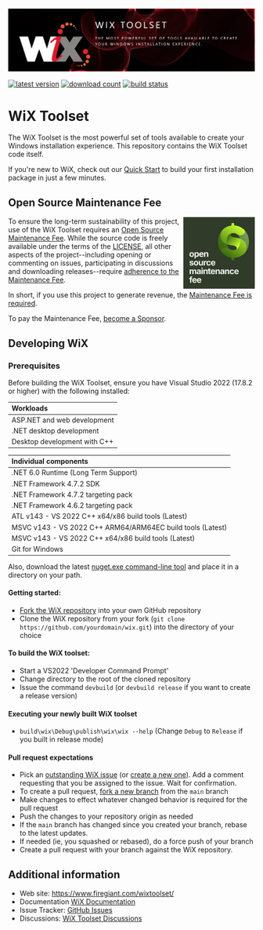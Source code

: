 ![The WiX Toolset Logo](https://github.com/wixtoolset/.github/raw/master/profile/images/readme-header.png)

[![latest version](https://img.shields.io/nuget/vpre/wix)](https://www.nuget.org/packages/wix)
[![download count](https://img.shields.io/nuget/dt/wix)](https://www.nuget.org/stats/packages/WiX?groupby=Version)
[![build status](https://img.shields.io/github/actions/workflow/status/wixtoolset/wix/build.yml?branch=main)](https://github.com/wixtoolset/wix/actions/workflows/build.yml?query=branch%3Amain)

# WiX Toolset

The WiX Toolset is the most powerful set of tools available to create your Windows installation experience. This repository contains the WiX Toolset code itself.

If you're new to WiX, check out our [Quick Start](https://docs.firegiant.com/quick-start/) to build your first installation package in just a few minutes.


## Open Source Maintenance Fee

<a href="https://opensourcemaintenancefee.org/"><img src='https://github.com/wixtoolset/.github/blob/master/profile/images/osmf-logo-square-dark.png' height='146' align='right' /></a>

To ensure the long-term sustainability of this project, use of the WiX Toolset requires an [Open Source Maintenance Fee](https://opensourcemaintenancefee.org). While the source code is freely available under the terms of the [LICENSE](./LICENSE.TXT), all other aspects of the project--including opening or commenting on issues, participating in discussions and downloading releases--require [adherence to the Maintenance Fee](./OSMFEULA.txt).

In short, if you use this project to generate revenue, the [Maintenance Fee is required](./OSMFEULA.txt).

To pay the Maintenance Fee, [become a Sponsor](https://github.com/sponsors/wixtoolset).


## Developing WiX

### Prerequisites

Before building the WiX Toolset, ensure you have Visual Studio 2022 (17.8.2 or higher) with the following installed:

| Workloads |
| :-------- |
| ASP.NET and web development |
| .NET desktop development |
| Desktop development with C++ |

| Individual components |
| :-------------------- |
| .NET 6.0 Runtime (Long Term Support) |
| .NET Framework 4.7.2 SDK |
| .NET Framework 4.7.2 targeting pack |
| .NET Framework 4.6.2 targeting pack |
| ATL v143 - VS 2022 C++ x64/x86 build tools (Latest) |
| MSVC v143 - VS 2022 C++ ARM64/ARM64EC build tools (Latest) |
| MSVC v143 - VS 2022 C++ x64/x86 build tools (Latest) |
| Git for Windows |

Also, download the latest [nuget.exe command-line tool](https://www.nuget.org/downloads) and place it in a directory on your path.

#### Getting started:

* [Fork the WiX repository](https://github.com/wixtoolset/wix/fork)
 into your own GitHub repository
* Clone the WiX repository from your fork (`git clone https://github.com/yourdomain/wix.git`)
 into the directory of your choice

#### To build the WiX toolset:

 * Start a VS2022 'Developer Command Prompt'
 * Change directory to the root of the cloned repository
 * Issue the command `devbuild` (or `devbuild release` if you want to create a release version)

#### Executing your newly built WiX toolset

 * `build\wix\Debug\publish\wix\wix --help` (Change `Debug` to `Release` if you built in release mode)

#### Pull request expectations

 * Pick an [outstanding WiX issue](https://github.com/wixtoolset/issues/issues?q=is%3Aissue+is%3Aopen+label%3A%22up+for+grabs%22) (or [create a new one](https://github.com/wixtoolset/issues/issues/new/choose)). Add a comment requesting that you be assigned to the issue. Wait for confirmation.
 * To create a pull request, [fork a new branch](https://github.com/wixtoolset/wix/fork) from the `main` branch
 * Make changes to effect whatever changed behavior is required for the pull request
 * Push the changes to your repository origin as needed
 * If the `main` branch has changed since you created your branch, rebase to the latest updates.
 * If needed (ie, you squashed or rebased), do a force push of your branch
 * Create a pull request with your branch against the WiX repository.

## Additional information

* Web site: https://www.firegiant.com/wixtoolset/
* Documentation [WiX Documentation](https://docs.firegiant.com/wixtoolset/)
* Issue Tracker: [GitHub Issues](https://github.com/wixtoolset/issues/issues)
* Discussions: [WiX Toolset Discussions](https://github.com/orgs/wixtoolset/discussions)
